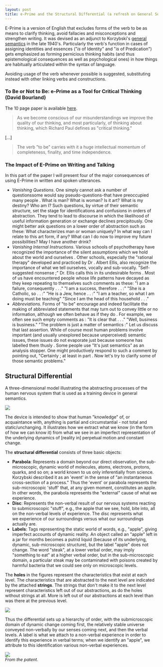 ```yaml
---
layout: post
title: e-Prime and the Structural Differential (a refresh on General Semantics)
---
```


E-Prime is a version of English that excludes forms of the verb to be as means to clarify thinking, avoid fallacies and misconceptions and strengthen writing. It was devised as an adjunct to Korzybski's [general semantics](https://en.wikipedia.org/wiki/General_semantics) in the late 1940's. Particularly the verb's function in cases of assigning identities and essences ("*is* of Identity" and "*is* of Predication") gets emphasized as forming pernicious thinking habits (and thus epistemological consequences as well as psychological ones) in how things are habitually articulated within the syntax of language. 

Avoiding usage of the verb whenever possible is suggested, substituting instead with other linking verbs and constructions.

### To Be or Not to Be: e-Prime as a Tool for Critical Thinking (David Bourland)  

The 10 page paper is available [here](https://web.archive.org/web/20130204204954/http://www.generalsemantics.org/wp-content/uploads/2011/05/articles/etc/46-3-bourland.pdf).

> As we become conscious of our misunderstandings we improve the quality of our thinking, and most particularly, of thinking about thinking, which Richard Paul defines as "critical thinking." 
>
[...]
>
> The verb "to be" carries with it a huge intellectual momentum of completeness, finality, and time independence.

### The Impact of E-Prime on Writing and Talking  

In this part of the paper I will present four of the major consequences of using E-Prime in written and spoken utterances. 

- *Vanishing Questions*. One simply cannot ask a number of questionssome would say pseudo-questions-that have preoccupied many people . What is man? What is woman? Is it art? What is my destiny? Who am I? Such questions, by virtue of their semantic structure, set the stage for identifications and confusions in orders of abstraction. They tend to lead to discourse in which the likelihood of useful information generation or exchange declines precipitously. One might better ask questions on a lower order of abstraction such as these: What characterizes man or woman uniquely? In what way can I relate to this art form, if any? What can I do now to improve my future possibilities? May I have another drink?
- *Vanishing Internal Instructions*. Various schools of psychotherapy have recognized the importance of the silent assumptions which we hold about the world and ourselves . Other schools, especially the "rational therapy" developed and practiced by Dr . Albert Ellis, also recognize the importance of what we tell ourselves, vocally and sub-vocally. "Self-suggested nonsense ;" Dr. Ellis calls this in its undesirable forms . Most of us have encountered people whose life patterns have decayed as they keep repeating to themselves such comments as these: "I am a failure, consequently . . ." "I am a success, therefore . . :" "She is a Catholic, so . . :" "He is a Jew, hence . . :" "I am a teacher, so what I am doing must be teaching" "Since I am the head of this household . . ."
- *Abbreviations*. Forms of "to be" encourage and indeed facilitate the making of abbreviated statements that may turn out to convey little or no information, although we often behave as if they do . For example, we often see such empty comments as : "It is clear that . . ." "Well, business is business." "The problem is just a matter of semantics :" Let us discuss that last assertion. While of course most human problems involve important (and usually unexplored because unperceived) semantic issues, these issues do not evaporate just because someone has labelled them thusly . Some people use "It's just semantics" as an analysis stopper. One might productively respond to such a comment by pointing out, "Certainly ; at least in part . Now let's try to clarify some of those semantic problems."

## Structural Differential  
 
A three-dimensional model illustrating the abstracting processes of the human nervous system that is used as a training device in general semantics.

![](http://nlpvancouver.ca/wordpress/wp-content/uploads/2012/12/structural_differential.jpg)  

The device is intended to show that human "knowledge" of, or acquaintance with, anything is partial and circumstantial - not total and static/unchanging. It illustrates how we extract what we know (in the form of how we can know it) from what we see in an imperfect representation of the underlying dynamics of [reality in] perpetual motion and constant change. 

The __structural differential__ consists of three basic objects: 

- **Parabola**: Represents a domain beyond our direct observation, the sub-microscopic, dynamic world of molecules, atoms, electrons, protons, quarks, and so on; a world known to us only inferentially from science. Korzybski described it as an 'event' in the sense of "an instantaneous cross-section of a process." Thus the 'event' or parabola represents the sub-microscopic 'stuff' that, at any given moment, constitutes an apple. In other words, the parabola represents the "external" cause of what we experience.
- **Disc**: Represents the non-verbal result of our nervous systems reacting to submicroscopic "stuff", e.g., the apple that we see, hold, bite into, all on the non-verbal levels of experience. The disc represents what we experience of our surroundings versus what our surroundings actually are. 
- **Labels**: Tags representing the static world of words, e.g., "apple", giving imperfect accounts of dynamic reality. An object called an "apple" left in a jar for months becomes a putrid liquid (because of its underlying, dynamic, sub-microscopic structure), but the label "apple" does not change. The word "steak", at a lower verbal order, may imply "something to eat" at a higher verbal order, but in the sub-microscopic domain, a particular steak may be contaminated with poisons created by harmful bacteria that we could see only on microscopic levels.

The __holes__ in the figures represent the characteristics that exist at each level. The characteristics that are abstracted to the next level are indicated by the attached __strings__. The strings that don't make it to the next level represent characteristics left out of our abstractions, as do the holes without strings at all. More is left out of our abstractions at each level than was there at the previous level. 

![](http://stevenlewis.info/gs/strucdif.jpg)  

Thus the differential sets up a hierarchy of order, with the submicroscopic domain of dynamic change coming first, the relatively stable universe conveyed non-verbally by our senses coming next, and then the verbal levels. A label is what we attach to a non-verbal experience in order to identify this experience in verbal terms; when we identify an "apple", we attribute to this identification various non-verbal experiences.  

![](https://i.imgur.com/undefined.jpg)  
*From the patent.*
